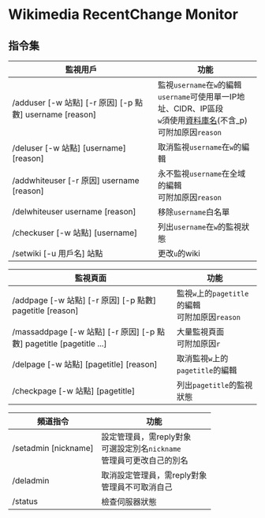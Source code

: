 # Wikimedia RecentChange Monitor

## 指令集
| 監視用戶 | 功能 |
| ---- | ---- |
| /adduser [-w 站點] [-r 原因] [-p 點數] username [reason] | 監視`username`在`w`的編輯<br>`username`可使用單一IP地址、CIDR、IP區段<br>`w`須使用[資料庫名](https://quarry.wmflabs.org/query/278)(不含_p)<br>可附加原因`reason` |
| /deluser [-w 站點] [username] [reason] | 取消監視`username`在`w`的編輯 |
| /addwhiteuser [-r 原因] username [reason] | 永不監視`username`在全域的編輯<br>可附加原因`reason` |
| /delwhiteuser username [reason] | 移除`username`白名單 |
| /checkuser [-w 站點] [username] | 列出`username`在`w`的監視狀態 |
| /setwiki [-u 用戶名] 站點 | 更改`u`的wiki |

| 監視頁面 | 功能 |
| ---- | ---- |
| /addpage [-w 站點] [-r 原因] [-p 點數] pagetitle [reason] | 監視`w`上的`pagetitle`的編輯<br>可附加原因`reason` |
| /massaddpage [-w 站點] [-r 原因] [-p 點數] pagetitle [pagetitle ...] | 大量監視頁面<br>可附加原因`r` |
| /delpage [-w 站點] [pagetitle] [reason] | 取消監視`w`上的`pagetitle`的編輯 |
| /checkpage [-w 站點] [pagetitle] | 列出`pagetitle`的監視狀態 |

| 頻道指令 | 功能 |
| ------------- | ------------- |
| /setadmin [nickname] | 設定管理員，需reply對象<br>可選設定別名`nickname`<br>管理員可更改自己的別名 |
| /deladmin | 取消設定管理員，需reply對象<br>管理員不可取消自己 |
| /status | 檢查伺服器狀態 |
